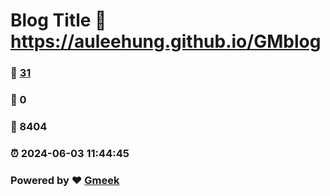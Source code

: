 # Blog Title :link: https://auleehung.github.io/GMblog 
### :page_facing_up: [31](https://auleehung.github.io/GMblog/tag.html) 
### :speech_balloon: 0 
### :hibiscus: 8404 
### :alarm_clock: 2024-06-03 11:44:45 
### Powered by :heart: [Gmeek](https://github.com/Meekdai/Gmeek)
